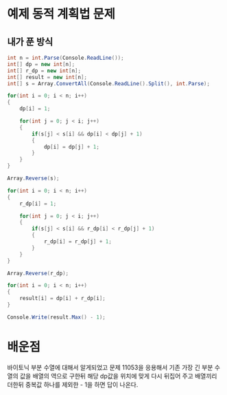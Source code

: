 # 예제 동적 계획법 문제

## 내가 푼 방식
``` cs
int n = int.Parse(Console.ReadLine());
int[] dp = new int[n];
int[] r_dp = new int[n];
int[] result = new int[n];
int[] s = Array.ConvertAll(Console.ReadLine().Split(), int.Parse);

for(int i = 0; i < n; i++)
{
    dp[i] = 1;

    for(int j = 0; j < i; j++)
    {
        if(s[j] < s[i] && dp[i] < dp[j] + 1)
        {
            dp[i] = dp[j] + 1;
        }
    }
}

Array.Reverse(s);

for(int i = 0; i < n; i++)
{
    r_dp[i] = 1;

    for(int j = 0; j < i; j++)
    {
        if(s[j] < s[i] && r_dp[i] < r_dp[j] + 1)
        {
            r_dp[i] = r_dp[j] + 1;
        }
    }
}

Array.Reverse(r_dp);

for(int i = 0; i < n; i++)
{
    result[i] = dp[i] + r_dp[i];
}

Console.Write(result.Max() - 1);
```

# 배운점
바이토닉 부분 수열에 대해서 알게되었고 문제 11053을 응용해서 기존 가장 긴 부분 수열의 값을 배열의 역으로 구한뒤 해당 dp값을 위치에 맞게 다시 뒤집어 주고 배열끼리 더한뒤 중복값 하나를 제외한 - 1을 하면 답이 나온다.  





